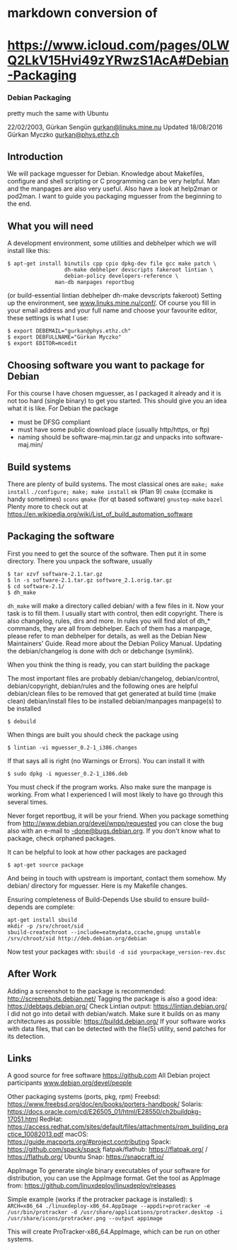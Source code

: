 # markdown conversion of
# https://www.icloud.com/pages/0LWQ2LkV15Hvi49zYRwzS1AcA#Debian-Packaging

### Debian Packaging
pretty much the same with Ubuntu

22/02/2003, Gürkan Sengün <gurkan@linuks.mine.nu>
Updated 18/08/2016  Gürkan Myczko <gurkan@phys.ethz.ch>

## Introduction

We will package mguesser for Debian. Knowledge about Makefiles, configure and shell scripting or C programming can be very helpful. Man and the manpages are also very useful. Also have a look at help2man or pod2man. I want to guide you packaging mguesser from the beginning to the end.

## What you will need

A development environment, some utilities and debhelper which we will install like this:

```
$ apt-get install binutils cpp cpio dpkg-dev file gcc make patch \
                  dh-make debhelper devscripts fakeroot lintian \
                  debian-policy developers-reference \
		       man-db manpages reportbug
```

(or build-essential lintian debhelper dh-make devscripts fakeroot)
Setting up the environment, see www.linuks.mine.nu/conf/. Of course you fill in your email address and your full name and choose your favourite editor, these settings is what I use:

```
$ export DEBEMAIL="gurkan@phys.ethz.ch"
$ export DEBFULLNAME="Gürkan Myczko"
$ export EDITOR=mcedit
```

## Choosing software you want to package for Debian

For this course I have chosen mguesser, as I packaged it already and it is not too hard (single binary) to get you started. This should give you an idea what it is like. For Debian the package

- must be DFSG compliant
- must have some public download place (usually http/https, or ftp)
- naming should be software-maj.min.tar.gz and unpacks into software-maj.min/

## Build systems

There are plenty of build systems. The most classical ones are
`make; make install`
`./configure; make; make install`
`mk` (Plan 9)
`cmake` (ccmake is handy sometimes)
`scons`
`qmake` (for qt based software)
`gnustep-make`
`bazel`
Plenty more to check out at https://en.wikipedia.org/wiki/List_of_build_automation_software

## Packaging the software

First you need to get the source of the software. Then put it in some directory. There you unpack the software, usually

```
$ tar xzvf software-2.1.tar.gz
$ ln -s software-2.1.tar.gz software_2.1.orig.tar.gz
$ cd software-2.1/
$ dh_make
```

`dh_make` will make a directory called debian/ with a few files in it. Now your task is to fill them. I usually start with control, then edit copyright. There is also changelog, rules, dirs and more. In rules you will find alot of dh_* commands, they are all from debhelper. Each of them has a manpage, please refer to man debhelper for details, as well as the Debian New Maintainers' Guide. Read more about the Debian Policy Manual. Updating the debian/changelog is done with dch or debchange (symlink).

When you think the thing is ready, you can start building the package

The most important files are probably debian/changelog, debian/control, debian/copyright, debian/rules and the following ones are helpful
debian/clean	files to be removed that get generated at build time (make clean)
debian/install	files to be installed
debian/manpages	manpage(s) to be installed

`$ debuild`

When things are built you should check the package using

`$ lintian -vi mguesser_0.2-1_i386.changes`

If that says all is right (no Warnings or Errors). You can install it with

`$ sudo dpkg -i mguesser_0.2-1_i386.deb`

You must check if the program works. Also make sure the manpage is working.
From what I experienced I will most likely to have go through this several times.

Never forget reportbug, it will be your friend. When you package something from http://www.debian.org/devel/wnpp/requested you can close the bug also with an e-mail to <number>-done@bugs.debian.org. If you don't know what to package, check orphaned packages.

It can be helpful to look at how other packages are packaged

`$ apt-get source package`

And being in touch with upstream is important, contact them somehow.
My debian/ directory for mguesser. Here is my Makefile changes.

Ensuring completeness of Build-Depends
Use sbuild to ensure build-depends are complete:
```
apt-get install sbuild
mkdir -p /srv/chroot/sid
sbuild-createchroot --include=eatmydata,ccache,gnupg unstable /srv/chroot/sid http://deb.debian.org/debian
```
Now test your packages with:
`sbuild -d sid yourpackage_version-rev.dsc`

## After Work
Adding a screenshot to the package is recommended: http://screenshots.debian.net/
Tagging the package is also a good idea: https://debtags.debian.org/
Check Lintian output: https://lintian.debian.org/
I did not go into detail with debian/watch.
Make sure it builds on as many architectures as possible: https://buildd.debian.org/
If your software works with data files, that can be detected with the file(5) utility, send patches for its detection.

## Links

A good source for free software https://github.com
All Debian project participants www.debian.org/devel/people

Other packaging systems (ports, pkg, rpm)
Freebsd: https://www.freebsd.org/doc/en/books/porters-handbook/
Solaris: https://docs.oracle.com/cd/E26505_01/html/E28550/ch2buildpkg-17051.html
RedHat: https://access.redhat.com/sites/default/files/attachments/rpm_building_practice_10082013.pdf
macOS: https://guide.macports.org/#project.contributing
Spack: https://github.com/spack/spack
flatpak/flathub: https://flatpak.org/ / https://flathub.org/
Ubuntu Snap: https://snapcraft.io/

AppImage
To generate single binary executables of your software for distribution, you can use the AppImage format. Get the tool as AppImage from: https://github.com/linuxdeploy/linuxdeploy/releases

Simple example (works if the protracker package is installed):
`$ ARCH=x86_64 ./linuxdeploy-x86_64.AppImage --appdir=protracker -e /usr/bin/protracker -d /usr/share/applications/protracker.desktop -i /usr/share/icons/protracker.png --output appimage`

This will create ProTracker-x86_64.AppImage, which can be run on other systems.
